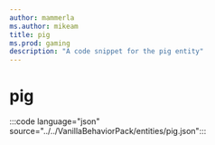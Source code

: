 ```yaml
---
author: mammerla
ms.author: mikeam
title: pig
ms.prod: gaming
description: "A code snippet for the pig entity"
---
```


# pig

:::code language="json" source="../../VanillaBehaviorPack/entities/pig.json":::
